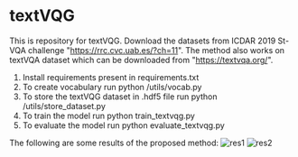 # textVQG
This is repository for textVQG. Download the datasets from ICDAR 2019 St-VQA challenge "https://rrc.cvc.uab.es/?ch=11". The method also works on textVQA dataset which can be downloaded from "https://textvqa.org/".

1. Install requirements present in requirements.txt
2. To create vocabulary run python /utils/vocab.py
3. To store the textVQG dataset in .hdf5 file run python /utils/store_dataset.py
4. To train the model run python train_textvqg.py
5. To evaluate the model run python evaluate_textvqg.py

The following are some results of the proposed method:
![res1](https://user-images.githubusercontent.com/44959352/132222886-1fd59167-772d-457c-b0b9-165cc81ea25d.png)
![res2](https://user-images.githubusercontent.com/44959352/132222906-1ee94d1f-ce27-483a-8368-ad0b6b1b38a1.png)

